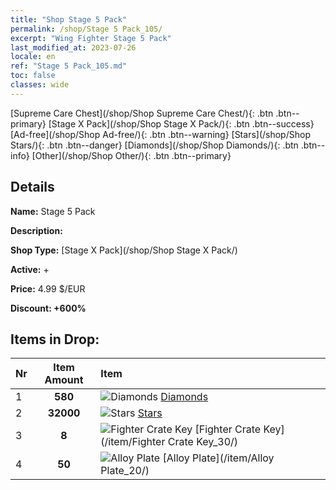 ```yaml
---
title: "Shop Stage 5 Pack"
permalink: /shop/Stage 5 Pack_105/
excerpt: "Wing Fighter Stage 5 Pack"
last_modified_at: 2023-07-26
locale: en
ref: "Stage 5 Pack_105.md"
toc: false
classes: wide
---
```



  [Supreme Care Chest](/shop/Shop Supreme Care Chest/){: .btn .btn--primary}   [Stage X Pack](/shop/Shop Stage X Pack/){: .btn .btn--success}   [Ad-free](/shop/Shop Ad-free/){: .btn .btn--warning}   [Stars](/shop/Shop Stars/){: .btn .btn--danger}   [Diamonds](/shop/Shop Diamonds/){: .btn .btn--info}   [Other](/shop/Shop Other/){: .btn .btn--primary} 

## Details

 **Name:** Stage 5 Pack 

 **Description:** 

 **Shop Type:** [Stage X Pack](/shop/Shop Stage X Pack/)

 **Active:** + 

 **Price:** 4.99 $/EUR 

 **Discount: +600%** 



## Items in Drop:

  |  Nr | Item Amount  |       Item       |
  |:----|:------------:|:-----------------|
  | 1 | **580**  | ![Diamonds](/images/item/Diamonds_p.png) [Diamonds](/item/Diamonds_15/) | 
  | 2 | **32000**  | ![Stars](/images/item/Stars_p.png) [Stars](/item/Stars_2/) | 
  | 3 | **8**  | ![Fighter Crate Key](/images/item/Fighter_Crate_Key_p.png) [Fighter Crate Key](/item/Fighter Crate Key_30/) | 
  | 4 | **50**  | ![Alloy Plate](/images/item/Alloy_Plate_p.png) [Alloy Plate](/item/Alloy Plate_20/) | 


